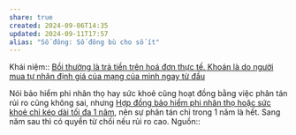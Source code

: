 ```yaml
---
share: true
created: 2024-09-06T14:35
updated: 2024-09-11T17:57
alias: "Số đông: Số đông bù cho số ít"
---
```

Khái niệm:: 
[Bồi thường là trả tiền trên hoá đơn thực tế. Khoán là do người mua tự nhận định giá của mạng của mình ngay từ đầu](../Nguy%C3%AAn%20t%E1%BA%AFc%20ho%E1%BA%A1t%20%C4%91%E1%BB%99ng/B%E1%BB%93i%20th%C6%B0%E1%BB%9Dng%20l%C3%A0%20tr%E1%BA%A3%20ti%E1%BB%81n%20tr%C3%AAn%20ho%C3%A1%20%C4%91%C6%A1n%20th%E1%BB%B1c%20t%E1%BA%BF.%20Kho%C3%A1n%20l%C3%A0%20do%20ng%C6%B0%E1%BB%9Di%20mua%20t%E1%BB%B1%20nh%E1%BA%ADn%20%C4%91%E1%BB%8Bnh%20gi%C3%A1%20c%E1%BB%A7a%20m%E1%BA%A1ng%20c%E1%BB%A7a%20m%C3%ACnh%20ngay%20t%E1%BB%AB%20%C4%91%E1%BA%A7u.md)

Nói bảo hiểm phi nhân thọ hay sức khoẻ cũng hoạt đồng bằng việc phân tán rủi ro cũng không sai, nhưng [Hợp đồng bảo hiểm phi nhân thọ hoặc sức khoẻ chỉ kéo dài tối đa 1 năm](./H%E1%BB%A3p%20%C4%91%E1%BB%93ng%20b%E1%BA%A3o%20hi%E1%BB%83m%20phi%20nh%C3%A2n%20th%E1%BB%8D%20ho%E1%BA%B7c%20s%E1%BB%A9c%20kho%E1%BA%BB%20ch%E1%BB%89%20k%C3%A9o%20d%C3%A0i%20t%E1%BB%91i%20%C4%91a%201%20n%C4%83m.md), nên sự phân tán chỉ trong 1 năm là hết. Sang năm sau thì có quyền từ chối nếu rủi ro cao. 
Nguồn:: 
